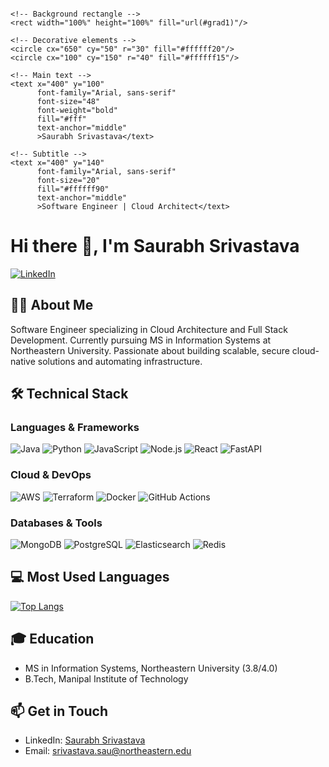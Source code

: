 <svg width="800" height="200" xmlns="http://www.w3.org/2000/svg">
    <!-- Background gradient -->
    <defs>
        <linearGradient id="grad1" x1="0%" y1="0%" x2="100%" y2="0%">
            <stop offset="0%" style="stop-color:#0f2027;stop-opacity:1" />
            <stop offset="50%" style="stop-color:#203a43;stop-opacity:1" />
            <stop offset="100%" style="stop-color:#2c5364;stop-opacity:1" />
        </linearGradient>
    </defs>
    
    <!-- Background rectangle -->
    <rect width="100%" height="100%" fill="url(#grad1)"/>
    
    <!-- Decorative elements -->
    <circle cx="650" cy="50" r="30" fill="#ffffff20"/>
    <circle cx="100" cy="150" r="40" fill="#ffffff15"/>
    
    <!-- Main text -->
    <text x="400" y="100" 
          font-family="Arial, sans-serif" 
          font-size="48" 
          font-weight="bold" 
          fill="#fff" 
          text-anchor="middle"
          >Saurabh Srivastava</text>
    
    <!-- Subtitle -->
    <text x="400" y="140" 
          font-family="Arial, sans-serif" 
          font-size="20" 
          fill="#ffffff90" 
          text-anchor="middle"
          >Software Engineer | Cloud Architect</text>
</svg>


# Hi there 👋, I'm Saurabh Srivastava

[![LinkedIn](https://img.shields.io/badge/LinkedIn-Connect-blue)](https://www.linkedin.com/in/saurabh-srivastava-0a0765268/)

## 👨‍💻 About Me
Software Engineer specializing in Cloud Architecture and Full Stack Development. Currently pursuing MS in Information Systems at Northeastern University. Passionate about building scalable, secure cloud-native solutions and automating infrastructure.

## 🛠 Technical Stack

### Languages & Frameworks
![Java](https://img.shields.io/badge/-Java-ED8B00?style=flat-square&logo=openjdk&logoColor=white)
![Python](https://img.shields.io/badge/-Python-3776AB?style=flat-square&logo=Python&logoColor=white)
![JavaScript](https://img.shields.io/badge/-JavaScript-F7DF1E?style=flat-square&logo=JavaScript&logoColor=black)
![Node.js](https://img.shields.io/badge/-Node.js-339933?style=flat-square&logo=Node.js&logoColor=white)
![React](https://img.shields.io/badge/-React-61DAFB?style=flat-square&logo=React&logoColor=black)
![FastAPI](https://img.shields.io/badge/-FastAPI-009688?style=flat-square&logo=FastAPI&logoColor=white)

### Cloud & DevOps
![AWS](https://img.shields.io/badge/-AWS-232F3E?style=flat-square&logo=Amazon-AWS&logoColor=white)
![Terraform](https://img.shields.io/badge/-Terraform-7B42BC?style=flat-square&logo=Terraform&logoColor=white)
![Docker](https://img.shields.io/badge/-Docker-2496ED?style=flat-square&logo=Docker&logoColor=white)
![GitHub Actions](https://img.shields.io/badge/-GitHub_Actions-2088FF?style=flat-square&logo=GitHub-Actions&logoColor=white)

### Databases & Tools
![MongoDB](https://img.shields.io/badge/-MongoDB-47A248?style=flat-square&logo=MongoDB&logoColor=white)
![PostgreSQL](https://img.shields.io/badge/-PostgreSQL-336791?style=flat-square&logo=PostgreSQL&logoColor=white)
![Elasticsearch](https://img.shields.io/badge/-Elasticsearch-005571?style=flat-square&logo=Elasticsearch&logoColor=white)
![Redis](https://img.shields.io/badge/-Redis-DC382D?style=flat-square&logo=Redis&logoColor=white)

## 💻 Most Used Languages
[![Top Langs](https://github-readme-stats.vercel.app/api/top-langs/?username=ssaurabh760&layout=compact&theme=radical)](https://github.com/anuraghazra/github-readme-stats)

## 🎓 Education
- MS in Information Systems, Northeastern University (3.8/4.0)
- B.Tech, Manipal Institute of Technology

## 📫 Get in Touch
- LinkedIn: [Saurabh Srivastava](https://www.linkedin.com/in/saurabh-srivastava-0a0765268/)
- Email: srivastava.sau@northeastern.edu
